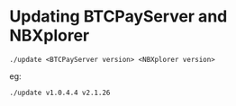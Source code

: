 
# Updating BTCPayServer and NBXplorer

    ./update <BTCPayServer version> <NBXplorer version>

eg:

    ./update v1.0.4.4 v2.1.26
